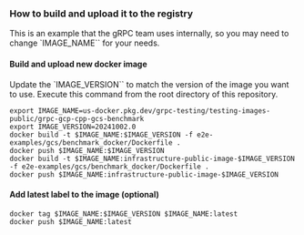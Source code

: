 ### How to build and upload it to the registry

This is an example that the gRPC team uses internally, so you may need to change `IMAGE_NAME`` for your needs.

#### Build and upload new docker image

Update the `IMAGE_VERSION`` to match the version of the image you want to use.
Execute this command from the root directory of this repository.

```
export IMAGE_NAME=us-docker.pkg.dev/grpc-testing/testing-images-public/grpc-gcp-cpp-gcs-benchmark
export IMAGE_VERSION=20241002.0
docker build -t $IMAGE_NAME:$IMAGE_VERSION -f e2e-examples/gcs/benchmark_docker/Dockerfile .
docker push $IMAGE_NAME:$IMAGE_VERSION
docker build -t $IMAGE_NAME:infrastructure-public-image-$IMAGE_VERSION -f e2e-examples/gcs/benchmark_docker/Dockerfile .
docker push $IMAGE_NAME:infrastructure-public-image-$IMAGE_VERSION
```

#### Add latest label to the image (optional)

```
docker tag $IMAGE_NAME:$IMAGE_VERSION $IMAGE_NAME:latest
docker push $IMAGE_NAME:latest
```
